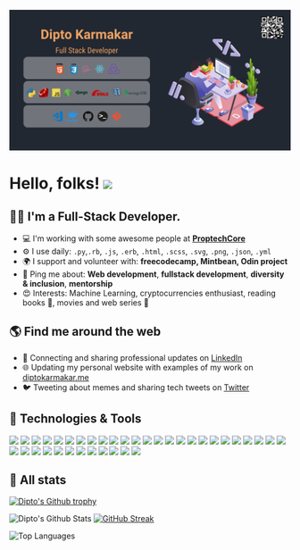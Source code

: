 ![banner](assets/banner.png)

# Hello, folks! <img src="https://raw.githubusercontent.com/MartinHeinz/MartinHeinz/master/wave.gif" width="30px">

<!-- I'm Dipto, a software engineer with experience in Python, Django,Ruby, Rails, JavaScript, React and more. I've been working professionally for about 3 years but got my start back in days of Unipolar and AnansiSkill. I am enthusiastic about solving problems and outside of work my goal is to increase diversity in technology and help the next generation get their start. I am passionate about accessibility and committed to a web that works for everyone.-->

## 👨‍💻 I'm a Full-Stack Developer.

<!-- - 🔎 I'm actively looking for new opportunity. -->

- 💻 I'm working with some awesome people at **[ProptechCore](https://proptechcore.com/)**
- ⚙️ I use daily: `.py`,`.rb`, `.js`, `.erb`, `.html`, `.scss`, `.svg`, `.png`, `.json`, `.yml`
- 🌍 I support and volunteer with: **freecodecamp, Mintbean, Odin project**
- 💬 Ping me about: **Web development**, **fullstack development**, **diversity & inclusion**, **mentorship**
- 😍 Interests: Machine Learning, cryptocurrencies enthusiast, reading books 📖, movies and web series 🎥

## 🌎 Find me around the web

- 💼 Connecting and sharing professional updates on <a href="https://www.linkedin.com/in/diptokarmakar/">LinkedIn</a>
- 🌐 Updating my personal website with examples of my work on <a href="https://diptokarmakar.me/">diptokarmakar.me</a>
- 🐦 Tweeting about memes and sharing tech tweets on <a href="https://twitter.com/imdiptokmk">Twitter</a>

## 🔧 Technologies & Tools

![](https://img.shields.io/badge/OS-Linux-informational?style=flat&logo=linux&color=2bbc8a)
![](https://img.shields.io/badge/Editor-VScode-informational?style=flat&logo=visual-studio-code&color=2bbc8a)
![](https://img.shields.io/badge/Code-Html5-informational?style=flat&logo=html5&color=2bbc8a)
![](https://img.shields.io/badge/Code-CSS3-informational?style=flat&logo=css3&color=2bbc8a)
![](https://img.shields.io/badge/Code-SASS-informational?style=flat&logo=sass&color=2bbc8a)
![](https://img.shields.io/badge/Code-Python-informational?style=flat&logo=python&color=2bbc8a)
![](https://img.shields.io/badge/Code-JavaScript-informational?style=flat&logo=javascript&color=2bbc8a)
![](https://img.shields.io/badge/Code-TypeScript-informational?style=flat&logo=typescript&color=2bbc8a)
![](https://img.shields.io/badge/Code-Golang-informational?style=flat&logo=go&color=2bbc8a)
![](https://img.shields.io/badge/Code-Dart-informational?style=flat&logo=dart&color=2bbc8a)
![](https://img.shields.io/badge/Code-Ruby-informational?style=flat&logo=ruby&color=2bbc8a)
![](https://img.shields.io/badge/Code-Vue-informational?style=flat&logo=vue.js&color=2bbc8a)
![](https://img.shields.io/badge/Code-React-informational?style=flat&logo=react&color=2bbc8a)
![](https://img.shields.io/badge/Code-Redux-informational?style=flat&logo=redux&color=2bbc8a)
![](https://img.shields.io/badge/Code-Django-informational?style=flat&logo=django&color=2bbc8a)
![](https://img.shields.io/badge/Code-Ruby_on_Rails-informational?style=flat&logo=ruby-on-rails&color=2bbc8a)
![](https://img.shields.io/badge/Code-Node-informational?style=flat&logo=node.js&color=2bbc8a)
![](https://img.shields.io/badge/Code-Express-informational?style=flat&logo=express&color=2bbc8a)
![](https://img.shields.io/badge/Code-Pytest-informational?style=flat&logo=pytest&color=2bbc8a)
![](https://img.shields.io/badge/Code-Jest-informational?style=flat&logo=jest&color=2bbc8a)
![](https://img.shields.io/badge/Shell-Bash-informational?style=flat&logo=gnu-bash&color=2bbc8a)
![](https://img.shields.io/badge/Tools-PostgreSQL-informational?style=flat&logo=postgresql&color=2bbc8a)
![](https://img.shields.io/badge/Tools-MongoDB-informational?style=flat&logo=mongodb&color=2bbc8a)
![](https://img.shields.io/badge/Tools-Redis-informational?style=flat&logo=redis&color=2bbc8a)
![](https://img.shields.io/badge/Tools-Docker-informational?style=flat&logo=docker&color=2bbc8a)
![](https://img.shields.io/badge/Tools-Kubernetes-informational?style=flat&logo=kubernetes&color=2bbc8a)
![](https://img.shields.io/badge/Tools-Git-informational?style=flat&logo=git&color=2bbc8a)
![](https://img.shields.io/badge/Tools-Github-informational?style=flat&logo=github&color=2bbc8a)
![](https://img.shields.io/badge/Tools-Gitlab-informational?style=flat&logo=gitlab&color=2bbc8a)
![](https://img.shields.io/badge/Tools-JIRA-informational?style=flat&logo=jira&color=2bbc8a)
![](https://img.shields.io/badge/Tools-Notion-informational?style=flat&logo=notion&color=2bbc8a)
![](https://img.shields.io/badge/Tools-Clickup-informational?style=flat&logo=clickup&color=2bbc8a)
![](https://img.shields.io/badge/Tools-Discord-informational?style=flat&logo=discord&color=2bbc8a)
![](https://img.shields.io/badge/Tools-Slack-informational?style=flat&logo=slack&color=2bbc8a)
![](https://img.shields.io/badge/Cloud-Digital_Ocean-informational?style=flat&logo=digitalocean&color=2bbc8a)
![](https://img.shields.io/badge/Cloud-AWS-informational?style=flat&logo=amazon&color=2bbc8a)
![](https://img.shields.io/badge/Cloud-GCP-informational?style=flat&logo=google&color=2bbc8a)

## 📒 All stats
[![Dipto's Github trophy](https://github-profile-trophy.vercel.app/?username=dipto0321&theme=dracula)](https://github.com/ryo-ma/github-profile-trophy)


![Dipto's Github Stats](https://github-readme-stats.vercel.app/api?username=dipto0321&&theme=dracula&show_icons=true&hide_border=true)
[![GitHub Streak](https://github-readme-streak-stats.herokuapp.com?user=dipto0321&theme=darcula)](https://git.io/streak-stats)

![Top Languages](https://github-readme-stats.vercel.app/api/top-langs/?username=dipto0321&layout=compact&langs_count=8&theme=dracula&show_icons=true&hide_border=true)

